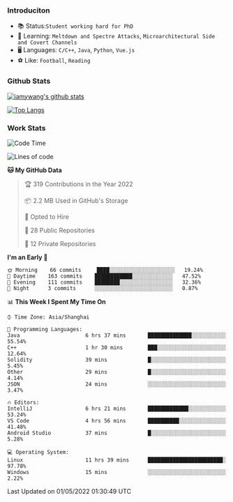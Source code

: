 ### Introduciton

- 📚 Status:`Student working hard for PhD`
- 🔎 Learning: `Meltdown and Spectre Attacks`, `Microarchitectural Side and Covert Channels`
- 🖥️ Languages: `C/C++`, `Java`, `Python`, `Vue.js`
- ⚽ Like: `Football`, `Reading`

### Github Stats

[![iamywang's github stats](https://github-readme-stats.vercel.app/api?username=iamywang&count_private=true&show_icons=true)]()

[![Top Langs](https://github-readme-stats.vercel.app/api/top-langs/?username=iamywang&layout=compact)]()

### Work Stats

<!--START_SECTION:waka-->
![Code Time](http://img.shields.io/badge/Code%20Time-292%20hrs%2028%20mins-blue)

![Lines of code](https://img.shields.io/badge/From%20Hello%20World%20I%27ve%20Written--49%20Thousand%20lines%20of%20code-blue)

**🐱 My GitHub Data** 

> 🏆 319 Contributions in the Year 2022
 > 
> 📦 2.2 MB Used in GitHub's Storage 
 > 
> 💼 Opted to Hire
 > 
> 📜 28 Public Repositories 
 > 
> 🔑 12 Private Repositories  
 > 
**I'm an Early 🐤** 

```text
🌞 Morning    66 commits     ████░░░░░░░░░░░░░░░░░░░░░   19.24% 
🌆 Daytime    163 commits    ████████████░░░░░░░░░░░░░   47.52% 
🌃 Evening    111 commits    ████████░░░░░░░░░░░░░░░░░   32.36% 
🌙 Night      3 commits      ░░░░░░░░░░░░░░░░░░░░░░░░░   0.87%

```


📊 **This Week I Spent My Time On** 

```text
⌚︎ Time Zone: Asia/Shanghai

💬 Programming Languages: 
Java                     6 hrs 37 mins       ██████████████░░░░░░░░░░░   55.54% 
C++                      1 hr 30 mins        ███░░░░░░░░░░░░░░░░░░░░░░   12.64% 
Solidity                 39 mins             █░░░░░░░░░░░░░░░░░░░░░░░░   5.45% 
Other                    29 mins             █░░░░░░░░░░░░░░░░░░░░░░░░   4.14% 
JSON                     24 mins             ░░░░░░░░░░░░░░░░░░░░░░░░░   3.47%

🔥 Editors: 
IntelliJ                 6 hrs 21 mins       █████████████░░░░░░░░░░░░   53.24% 
VS Code                  4 hrs 56 mins       ██████████░░░░░░░░░░░░░░░   41.48% 
Android Studio           37 mins             █░░░░░░░░░░░░░░░░░░░░░░░░   5.28%

💻 Operating System: 
Linux                    11 hrs 39 mins      ████████████████████████░   97.78% 
Windows                  15 mins             ░░░░░░░░░░░░░░░░░░░░░░░░░   2.22%

```


 Last Updated on 01/05/2022 01:30:49 UTC
<!--END_SECTION:waka-->

